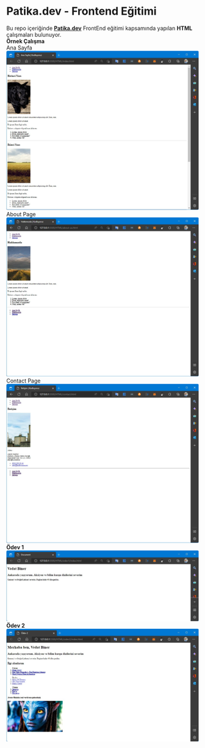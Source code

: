 # Patika.dev - Frontend Eğitimi
Bu repo içeriğinde **[Patika.dev](https://www.patika.dev/)** FrontEnd eğitimi kapsamında yapılan **HTML** çalışmaları bulunuyor.\
**Örnek Çalışma**
<BR>
Ana Sayfa <BR>
![resim](../screen_shots/HTML-01.jpg) <BR>
About Page <BR>
![resim](../screen_shots/HTML-02.jpg) <BR>
Contact Page <BR>
![resim](../screen_shots/HTML-03.jpg) <BR>
**Ödev 1** <BR>
![resim](../screen_shots/HTML-odev-1.jpg) <BR>
**Ödev 2** <BR>
![resim](../screen_shots/HTML-odev-2.jpg) <BR>
